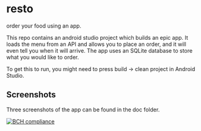 # resto
order your food using an app.

This repo contains an android studio project which builds an epic app. It loads the menu from an API and allows you to place an order, and it will even tell you when it will arrive.
The app uses an SQLite database to store what you would like to order.


To get this to run, you might need to press build -> clean project in Android Studio.

## Screenshots
Three screenshots of the app can be found in the doc folder.

[![BCH compliance](https://bettercodehub.com/edge/badge/d0uwe/resto-revised?branch=master)](https://bettercodehub.com/)
